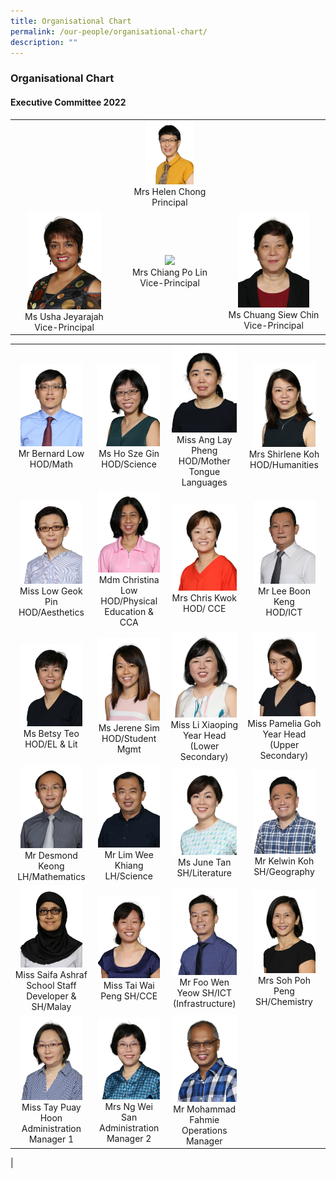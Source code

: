 ```yaml
---
title: Organisational Chart
permalink: /our-people/organisational-chart/
description: ""
---
```

### **Organisational Chart**
#### **Executive Committee 2022**

| | | |
|:---:|:---:|:---:|
|  | <img src="/images/organisation1.png" style="width:50%"><br>Mrs Helen Chong<br>Principal |  |
| <img src="/images/organisation2.png" style="width:75%"><br>Ms Usha Jeyarajah<br>Vice-Principal | <img src="/images/organisation3.png" style="width:40%"><br>Mrs Chiang Po Lin<br>Vice-Principal | <img src="/images/organisation4.png" style="width:75%"><br>Ms Chuang Siew Chin<br>Vice-Principal |

|  |  |  |  |
|:---:|:---:|:---:|:---:|
| <img src="/images/organisation5.png" style="width:85%"><br>Mr Bernard Low<br> HOD/Math |   <img src="/images/organisation6.png" style="width:95%"><br>Ms Ho Sze Gin<br> HOD/Science | <img src="/images/organisation7.png" style="width:95%"><br>Miss Ang Lay Pheng<br> HOD/Mother Tongue Languages | <img src="/images/organisation8.png" style="width:85%"><br> Mrs Shirlene Koh<br> HOD/Humanities |
|   <img src="/images/organisation9.png" style="width:85%"><br>Miss Low Geok Pin <br>HOD/Aesthetics |  <img src="/images/organisation10.png" style="width:95%"><br>Mdm Christina Low<br> HOD/Physical Education & CCA |  <img src="/images/organisation11.png" style="width:95%"><br>Mrs Chris Kwok<br> HOD/ CCE | <img src="/images/organisation12.png" style="width:85%"><br>Mr Lee Boon Keng<br> HOD/ICT |
|   <img src="/images/organisation13.png" style="width:85%"><br>Ms Betsy Teo<br> HOD/EL & Lit |  <img src="/images/organisation14.png" style="width:95%"><br>Ms Jerene Sim<br> HOD/Student Mgmt  |  <img src="/images/organisation15.png" style="width:95%"><br>Miss Li Xiaoping<br> Year Head (Lower Secondary) |  <img src="/images/organisation16.png" style="width:85%"><br>Miss Pamelia Goh<br> Year Head  (Upper Secondary) |
| <img src="/images/organisation17.png" style="width:85%"><br>Mr Desmond Keong<br> LH/Mathematics | <img src="/images/organisation18.png" style="width:95%"><br>Mr Lim Wee Khiang<br> LH/Science | <img src="/images/organisation19.png" style="width:95%"><br>Ms June Tan<br> SH/Literature |  <img src="/images/organisation20.png" style="width:85%"><br>Mr Kelwin Koh<br> SH/Geography |
| <img src="/images/organisation21.png" style="width:85%"><br>Miss Saifa Ashraf<br>School Staff Developer  &  SH/Malay  | <img src="/images/organisation22.png" style="width:95%"><br>Miss Tai Wai Peng SH/CCE | <img src="/images/organisation23.png" style="width:95%"><br>Mr Foo Wen Yeow SH/ICT (Infrastructure) |  <img src="/images/organisation24.png" style="width:85%"><br>Mrs Soh Poh Peng SH/Chemistry |
| <img src="/images/organisation25.png" style="width:85%"><br>Miss Tay Puay Hoon<br>Administration Manager 1 | <img src="/images/organisation26.png" style="width:95%"><br>Mrs Ng Wei San<br> Administration Manager 2 | <img src="/images/organisation27.png" style="width:95%"><br>Mr Mohammad Fahmie<br> Operations Manager |  |
|